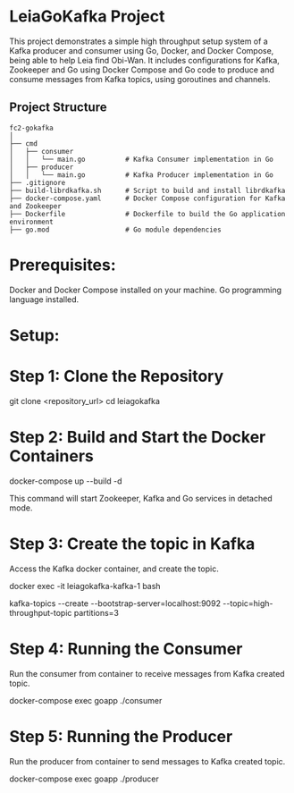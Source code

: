 # LeiaGoKafka Project

This project demonstrates a simple high throughput setup system of a Kafka producer and consumer using Go, Docker, and Docker Compose, being able to help Leia find Obi-Wan. It includes configurations for Kafka, Zookeeper and Go using Docker Compose and Go code to produce and consume messages from Kafka topics, using goroutines and channels.

## Project Structure

```plaintext
fc2-gokafka
│
├── cmd
│   ├── consumer
│   │   └── main.go          # Kafka Consumer implementation in Go
│   ├── producer
│   │   └── main.go          # Kafka Producer implementation in Go
├── .gitignore
├── build-librdkafka.sh      # Script to build and install librdkafka
├── docker-compose.yaml      # Docker Compose configuration for Kafka and Zookeeper
├── Dockerfile               # Dockerfile to build the Go application environment
├── go.mod                   # Go module dependencies
```

# Prerequisites:

Docker and Docker Compose installed on your machine.
Go programming language installed.

# Setup:

# Step 1: Clone the Repository

git clone <repository_url>
cd leiagokafka

# Step 2: Build and Start the Docker Containers

docker-compose up --build -d

This command will start Zookeeper, Kafka and Go services in detached mode.

# Step 3: Create the topic in Kafka

Access the Kafka docker container, and create the topic.

docker exec -it leiagokafka-kafka-1 bash

kafka-topics --create --bootstrap-server=localhost:9092 --topic=high-throughput-topic partitions=3

# Step 4: Running the Consumer

Run the consumer from container to receive messages from Kafka created topic.

docker-compose exec goapp ./consumer

# Step 5: Running the Producer

Run the producer from container to send messages to Kafka created topic.

docker-compose exec goapp ./producer
